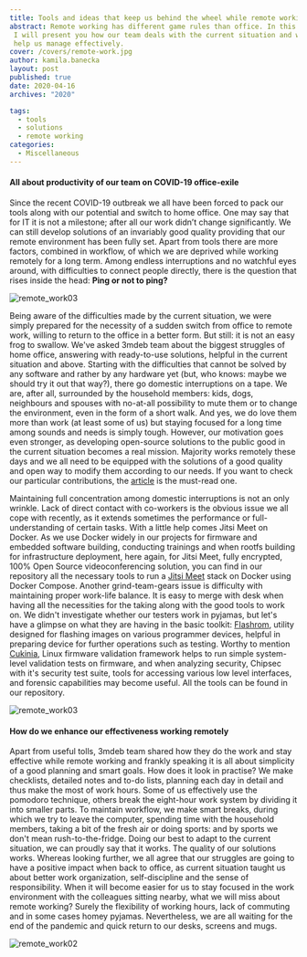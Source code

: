 ```yaml
---
title: Tools and ideas that keep us behind the wheel while remote working.
abstract: Remote working has different game rules than office. In this post
 I will present you how our team deals with the current situation and what tools
 help us manage effectively.
cover: /covers/remote-work.jpg
author: kamila.banecka
layout: post
published: true
date: 2020-04-16
archives: "2020"

tags:
  - tools
  - solutions
  - remote working
categories:
  - Miscellaneous
---
```


#### All about productivity of our team on COVID-19 office-exile

 Since the recent COVID-19 outbreak we all have been forced to pack our tools
 along with our potential and switch to home office. One may say that for IT it
 is not a milestone; after all our work didn’t change significantly. We can
 still develop solutions of an invariably good quality providing that our remote
 environment has been fully set. Apart from tools there are more factors,
 combined in workflow, of which we are deprived while working remotely for a
 long term. Among endless interruptions and no watchful eyes around, with
 difficulties to connect people directly, there is the question that rises
 inside the head: <b> Ping or not to ping? </b>

![remote_work03](/img/remote_work03.png)

 Being aware of the difficulties made by the current situation, we were simply
 prepared for the necessity of a sudden switch from office to remote work,
 willing to return to the office in a better form. But still: it is not an easy
 frog to swallow. We've asked 3mdeb team about the biggest struggles of home
 office, answering with ready-to-use solutions, helpful in the current situation
 and above. Starting with the difficulties that cannot be solved by any software
 and rather by any hardware yet (but, who knows: maybe we should try it out that
 way?), there go domestic interruptions on a tape. We are, after all, surrounded
 by the household members: kids, dogs, neighbours and spouses with no-at-all
 possibility to mute them or to change the environment, even in the form of a
 short walk. And yes, we do love them more than work (at least some of us) but
 staying focused for a long time among sounds and needs is simply tough.
 However, our motivation goes even stronger, as developing open-source solutions
 to the public good in the current situation becomes a real mission. Majority
 works remotely these days and we all need to be equipped with the solutions of
 a good quality and open way to modify them according to our needs. If you want
 to check our particular contributions, the [article](https://blog.3mdeb.com/2020/2020-04-16-3mdeb-contrib-q1/) is the must-read one.

 Maintaining full concentration among domestic interruptions is not an only
 wrinkle. Lack of direct contact with co-workers is the obvious issue we all
 cope with recently, as it extends sometimes the performance or
 full-understanding of certain tasks. With a little help comes Jitsi Meet on
 Docker. As we use Docker widely in our projects for firmware and embedded
 software building, conducting trainings and when rootfs building for
 infrastructure deployment, here again, for Jitsi Meet, fully encrypted, 100%
 Open Source videoconferencing solution, you can find in our repository all the
 necessary tools to run a [Jitsi Meet](https://github.com/3mdeb/docker-jitsi-meet)
 stack on Docker using Docker Compose.  Another grind-team-gears issue is
 difficulty with maintaining proper work-life balance. It is easy to merge with
 desk when having all the necessities for the taking along with the good tools
 to work on. We didn't investigate whether our testers work in pyjamas, but
 let's have a glimpse on what they are having in the basic toolkit:
 [Flashrom](https://github.com/3mdeb/flashrom),
 utility designed for flashing images on various programmer devices, helpful in
 preparing device for further operations such as testing. Worthy to mention
 [Cukinia](https://github.com/3mdeb/cukinia), Linux firmware validation
 framework helps to run simple system-level validation tests on firmware, and
 when analyzing security, Chipsec with it's security test suite, tools for
 accessing various low level interfaces, and forensic capabilities may become
 useful. All the tools can be found in our repository.   

![remote_work03](/img/remote_work01.jpg)

#### How do we enhance our effectiveness working remotely

  Apart from useful tolls, 3mdeb team shared how they do the work and stay
  effective while remote working and frankly speaking it is all about simplicity
  of a good planning and smart goals. How does it look in practise? We make
  checklists, detailed notes and to-do lists, planning each day in detail and
  thus make the most of work hours. Some of us effectively use the pomodoro
  technique, others break the eight-hour work system by dividing it into smaller
  parts. To maintain workflow, we make smart breaks, during which we try to
  leave the computer, spending time with the household members, taking a bit of
  the fresh air or doing sports: and by sports we don't mean rush-to-the-fridge.
  Doing our best to adapt to the current situation, we can proudly say that it
  works. The quality of our solutions works. Whereas looking further, we all
  agree that our struggles are going to have a positive impact when back to
  office, as current situation taught us about better work organization,
  self-discipline and the sense of responsibility. When it will become easier
  for us to stay focused in the work environment with the colleagues sitting
  nearby, what we will miss about remote working? Surely the flexibility of
  working hours, lack of commuting and in some cases homey pyjamas.
  Nevertheless, we are all waiting for the end of the pandemic and quick return
  to our desks, screens and mugs.

  ![remote_work02](/img/remote_work02.jpg)
